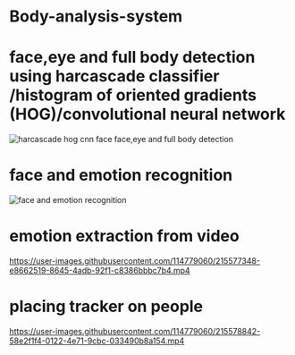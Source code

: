 # Body-analysis-system

  # face,eye and full body detection using harcascade classifier /histogram of oriented gradients (HOG)/convolutional neural network
  ![harcascade hog cnn face face,eye and full body detection](https://user-images.githubusercontent.com/114779060/215575856-106ea2b8-9832-4116-9fa5-93ff6554380f.jpg)

# face and emotion recognition
![face and emotion recognition](https://user-images.githubusercontent.com/114779060/215576354-958a8dc8-1581-4797-9753-d5b380974520.jpg)

# emotion extraction from video
https://user-images.githubusercontent.com/114779060/215577348-e8662519-8645-4adb-92f1-c8386bbbc7b4.mp4

 # placing tracker on people
https://user-images.githubusercontent.com/114779060/215578842-58e2f1f4-0122-4e71-9cbc-033490b8a154.mp4
